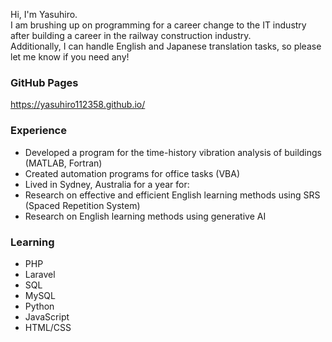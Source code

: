 <!---
yasuhiro112358/yasuhiro112358 is a ✨ special ✨ repository because its `README.md` (this file) appears on your GitHub profile.
You can click the Preview link to take a look at your changes.
--->

Hi, I'm Yasuhiro.  
I am brushing up on programming for a career change to the IT industry after building a career in the railway construction industry.  
Additionally, I can handle English and Japanese translation tasks, so please let me know if you need any!

### GitHub Pages
https://yasuhiro112358.github.io/

### Experience
- Developed a program for the time-history vibration analysis of buildings (MATLAB, Fortran)
- Created automation programs for office tasks (VBA)
- Lived in Sydney, Australia for a year for:
- Research on effective and efficient English learning methods using SRS (Spaced Repetition System)
- Research on English learning methods using generative AI

### Learning
- PHP
- Laravel
- SQL
- MySQL
- Python
- JavaScript
- HTML/CSS
